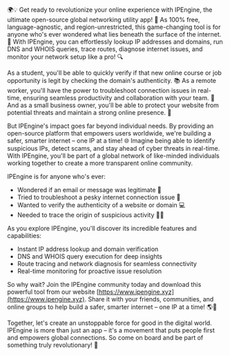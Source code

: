 🌍💡 Get ready to revolutionize your online experience with IPEngine, the ultimate open-source global networking utility app! 🚀 As 100% free, language-agnostic, and region-unrestricted, this game-changing tool is for anyone who's ever wondered what lies beneath the surface of the internet. 📡 With IPEngine, you can effortlessly lookup IP addresses and domains, run DNS and WHOIS queries, trace routes, diagnose internet issues, and monitor your network setup like a pro! 🔍

As a student, you'll be able to quickly verify if that new online course or job opportunity is legit by checking the domain's authenticity. 📚 As a remote worker, you'll have the power to troubleshoot connection issues in real-time, ensuring seamless productivity and collaboration with your team. 🏢 And as a small business owner, you'll be able to protect your website from potential threats and maintain a strong online presence. 💼

But IPEngine's impact goes far beyond individual needs. By providing an open-source platform that empowers users worldwide, we're building a safer, smarter internet – one IP at a time! 🌐 Imagine being able to identify suspicious IPs, detect scams, and stay ahead of cyber threats in real-time. With IPEngine, you'll be part of a global network of like-minded individuals working together to create a more transparent online community.

IPEngine is for anyone who's ever:

* Wondered if an email or message was legitimate 📨
* Tried to troubleshoot a pesky internet connection issue 🔧
* Wanted to verify the authenticity of a website or domain 💻
* Needed to trace the origin of suspicious activity 🕵️‍♀️

As you explore IPEngine, you'll discover its incredible features and capabilities:

* Instant IP address lookup and domain verification
* DNS and WHOIS query execution for deep insights
* Route tracing and network diagnosis for seamless connectivity
* Real-time monitoring for proactive issue resolution

So why wait? Join the IPEngine community today and download this powerful tool from our website [https://www.ipengine.xyz](https://www.ipengine.xyz). Share it with your friends, communities, and online groups to help build a safer, smarter internet – one IP at a time! 🌎💪

Together, let's create an unstoppable force for good in the digital world. IPEngine is more than just an app – it's a movement that puts people first and empowers global connections. So come on board and be part of something truly revolutionary! 🚀